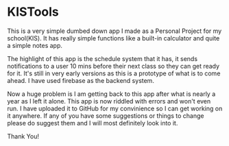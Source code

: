 # KISTools

This is a very simple dumbed down app I made as a Personal Project for my school(KIS). It has really simple functions like a built-in calculator and quite a simple notes app.

The highlight of this app is the schedule system that it has, it sends notifications to a user 10 mins before their next class so they can get ready for it. It's still in very early versions as this is a prototype of what is to come ahead. I have used firebase as the backend system.

Now a huge problem is I am getting back to this app after what is nearly a year as I left it alone. This app is now riddled with errors and won't even run. I have uploaded it to GitHub for my convinience so I can get working on it anywhere. If any of you have some suggestions or things to change please do suggest them and I will most definitely look into it.

Thank You!
